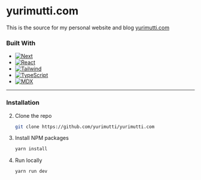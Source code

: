 # yurimutti.com

This is the source for my personal website and blog [yurimutti.com](yurimutti.com)

### Built With

- [![Next][Next.js]][Next-url]
- [![React][React.js]][React-url]
- [![Tailwind][Tailwind.css]][Tailwind-url]
- [![TypeScript][TypeScript]][TypeScript-url]
- [![MDX][MDX]][MDX-url]

[Next.js]: https://img.shields.io/badge/Next.js-000000?style=for-the-badge&logo=nextdotjs&logoColor=white
[Next-url]: https://nextjs.org/
[React.js]: https://img.shields.io/badge/React-20232A?style=for-the-badge&logo=react&logoColor=61DAFB
[React-url]: https://reactjs.org/
[Tailwind.css]: https://img.shields.io/badge/TailwindCSS-0ea5e9?style=for-the-badge&logo=tailwindcss&logoColor=white
[Tailwind-url]: https://tailwindcss.com/
[TypeScript]: https://img.shields.io/badge/TypeScript-3178c6?style=for-the-badge&logo=typescript&logoColor=white
[TypeScript-url]: https://www.typescriptlang.org/
[MDX]: https://img.shields.io/badge/MDX-1e293b?style=for-the-badge&logo=mdx&logoColor=f9fafb
[MDX-url]: https://mdxjs.com/

---

### Installation

2. Clone the repo
   ```sh
   git clone https://github.com/yurimutti/yurimutti.com
   ```
3. Install NPM packages
   ```sh
   yarn install
   ```
4. Run locally
   ```sh
   yarn run dev
   ```
